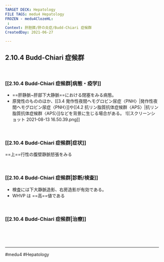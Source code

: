 ```yaml
---
TARGET DECK: Hepatology
FILE TAGS: medu4 Hepatology
FROZEN - medu4ClozeHL:
 : 
Context: 肝胆膵/肝の炎症/Budd-Chiari 症候群
CreatedDay: 2021-06-27

---
```


## 2.10.4 Budd-Chiari 症候群

<br>

### [[2.10.4 Budd-Chiari 症候群|病態・疫学]]
* ==肝静脈~肝部下大静脈==における閉塞をみる病態。
* 原発性のもののほか、[[3.4 発作性夜間ヘモグロビン尿症〈PNH〉|発作性夜間ヘモグロビン尿症〈PNH〉]]や[[4.2 抗リン脂質抗体症候群〈APS〉|抗リン脂質抗体症候群〈APS〉]]などを背景に生じる場合がある。
![[スクリーンショット 2021-08-13 16.50.39.png]]
<!--ID: 1646929835978-->





<br>

### [[2.10.4 Budd-Chiari 症候群|症状]]
==上==行性の腹壁静脈怒張をみる
<!--ID: 1624786704828-->


<br>

### [[2.10.4 Budd-Chiari 症候群|診断/検査]]
* 検査には下大静脈造影、右房造影が有効である。
* WHVP は ==高==値である
<!--ID: 1624786704835-->


<br>

### [[2.10.4 Budd-Chiari 症候群|治療]]


<br><br><br>

---
#medu4 #Hepatology  
